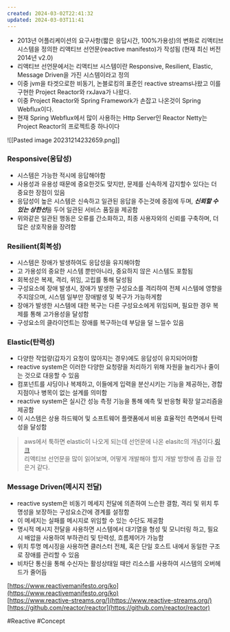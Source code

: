 ```yaml
---
created: 2024-03-02T22:41:32
updated: 2024-03-03T11:41
---
```

- 2013년 어플리케이션의 요구사항(짧은 응답시간, 100%가용성)의 변화로 리액티브 시스템을 정의한 리액티브 선언문(reactive manifesto)가 작성됨 (현재 최신 버전 2014년 v2.0)
- 리액티브 선언문에서는 리액티브 시스템이란 Responsive, Resilient, Elastic, Message Driven을 가진 시스템이라고 정의
- 이중 jvm을 타겟으로한 비동기, 논블로킹의 표준인 reactive streams나왔고 이를 구현한 Project Reactor와 rxJava가 나왔다.
- 이중 Project Reactor와 Spring Framework가 손잡고 나온것이 Spring Webflux이다.
- 현재 Spring Webflux에서 많이 사용하는 Http Server인 Reactor Netty는 Project Reactor의 프로젝트중 하나이다

![[Pasted image 20231214232659.png]]
### Responsive(응답성)
- 시스템은 가능한 적시에 응답해야함
- 사용성과 유용성 때문에 중요한것도 맞지만, 문제를 신속하게 감지할수 있다는 더 중요한 장점이 있음
- 응답성이 높은 시스템은 신속하고 일관된 응답을 주는것에 중점에 두며, ***신뢰할 수 있는 상한선***을 두어 일관된 서비스 품질을 제공함
- 위와같은 일관된 행동은 오류를 간소화하고, 최종 사용자와의 신뢰를 구축하며, 더 많은 상호작용을 장려함
### Resilient(회복성)
- 시스템은 장애가 발생하여도 응답성을 유지해야함
- 고 가용성의 중요한 시스템 뿐만아니라, 중요하지 않은 시스템도 포함됨
- 회복성은 복제, 격리, 위임, 고립를 통해 달성됨
- 구성요소에 장애 발생시, 장애가 발생한 구성요소를 격리하여 전체 시스템에 영향을 주지않으며, 시스템 일부만 장애발생 및 복구가 가능하게함
- 장애가 발생한 시스템에 대한 복구는 다른 구성요소에게 위임되며, 필요한 경우 복제를 통해 고가용성을 달성함
- 구성요소의 클라이언트는 장애를 복구하는데 부담을 덜 느낄수 있음
### Elastic(탄력성)
- 다양한 작업량(갑자기 요청이 많아지는 경우)에도 응답성이 유지되어야함
- reactive system은 이러한 다양한 요청량을 처리하기 위해 자원을 늘리거나 줄이는 것으로 대응할 수 있음
- 컴포넌트를 샤딩이나 복제하고, 이들에게 입력을 분산시키는 기능을 제공하는, 경합지점이나 병목이 없는 설계를 의미함
- reactive system은 실시간 성능 측정 기능을 통해 예측 및 반응형 확장 알고리즘을 제공함
- 이 시스템은 상용 하드웨어 및 소프트웨어 플랫폼에서 비용 효율적인 측면에서 탄력성을 달성함

> aws에서 툭하면 elastic이 나오게 되는데 선언문에 나온 elasitc의 개념이다.[링크](https://wa.aws.amazon.com/wellarchitected/2020-07-02T19-33-23/wat.concept.elasticity.en.html)  
> 리액티브 선언문을 많이 읽어보며, 어떻게 개발해야 할지 개발 방향에 좀 감을 잡은거 같다.
### Message Driven(메시지 전달)
- reactive system은 비동기 메세지 전달에 의존하여 느슨한 결함, 격리 및 위치 투명성을 보장하는 구성요소간에 경계를 설정함
- 이 메세지는 실패를 메시지로 위임할 수 있는 수단도 제공함
- 명시적 메시지 전달을 사용하면 시스템에서 대기열을 형성 및 모니터링 하고, 필요시 배압을 사용하여 부하관리 및 탄력성, 흐름제어가 가능함
- 위치 투명 메시징을 사용하면 클러스터 전체, 혹은 단일 호스트 내에서 동일한 구조로 장애를 관리할 수 있음
- 비차단 통신을 통해 수신자는 활성상태일 때만 리소스를 사용하여 시스템의 오버헤드가 줄어듬



[https://www.reactivemanifesto.org/ko](https://www.reactivemanifesto.org/ko)  
[https://www.reactive-streams.org/](https://www.reactive-streams.org/)  
[https://github.com/reactor/reactor](https://github.com/reactor/reactor)

#Reactive 
#Concept 